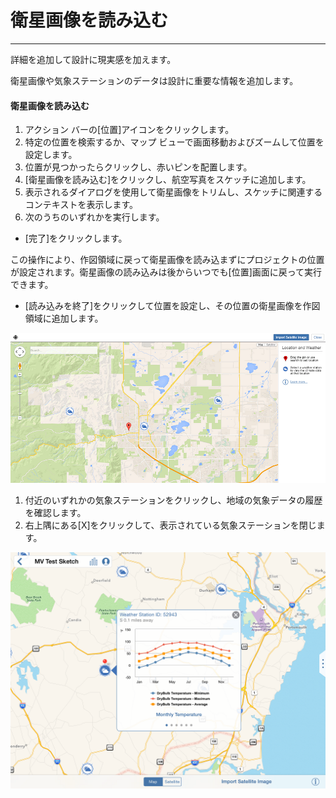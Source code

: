 

# 衛星画像を読み込む

---

詳細を追加して設計に現実感を加えます。

衛星画像や気象ステーションのデータは設計に重要な情報を追加します。

#### 衛星画像を読み込む

1. アクション バーの[位置]アイコンをクリックします。
2. 特定の位置を検索するか、マップ ビューで画面移動およびズームして位置を設定します。
3. 位置が見つかったらクリックし、赤いピンを配置します。
4. [衛星画像を読み込む]をクリックし、航空写真をスケッチに追加します。
5. 表示されるダイアログを使用して衛星画像をトリムし、スケッチに関連するコンテキストを表示します。
6. 次のうちのいずれかを実行します。

* [完了]をクリックします。

この操作により、作図領域に戻って衛星画像を読み込まずにプロジェクトの位置が設定されます。衛星画像の読み込みは後からいつでも[位置]画面に戻って実行できます。

* [読み込みを終了]をクリックして位置を設定し、その位置の衛星画像を作図領域に追加します。

![](Images/GUID-E5BA7A6F-D280-4FFE-8561-9BEDCCD38759-low.png)

1. 付近のいずれかの気象ステーションをクリックし、地域の気象データの履歴を確認します。
2. 右上隅にある[X]をクリックして、表示されている気象ステーションを閉じます。

![](Images/GUID-1AED3D3E-303F-466F-848E-E664759BDB03-low.png)

